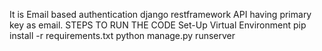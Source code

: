 
It is Email based authentication django restframework API having primary key as email.
STEPS TO RUN THE CODE
Set-Up Virtual Environment
pip install -r requirements.txt
python manage.py runserver

